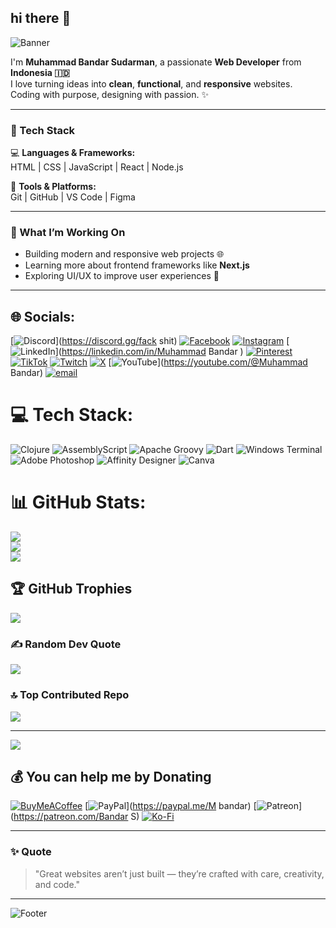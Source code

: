 ## hi there 🙌
<!-- Banner -->
![Banner](https://capsule-render.vercel.app/api?type=waving&color=0:0f2027,100:2c5364&height=200&section=header&text=Muhammad%20Bandar%20Sudarman%20|%20Web%20Developer&fontSize=30&fontColor=ffffff&animation=fadeIn&fontAlignY=35)


I'm **Muhammad Bandar Sudarman**, a passionate **Web Developer** from **Indonesia 🇮🇩**  
I love turning ideas into **clean**, **functional**, and **responsive** websites.  
Coding with purpose, designing with passion. ✨  

---

### 🧰 Tech Stack
💻 **Languages & Frameworks:**  
HTML | CSS | JavaScript | React | Node.js  

🧩 **Tools & Platforms:**  
Git | GitHub | VS Code | Figma  

---

### 🚀 What I’m Working On
- Building modern and responsive web projects 🌐  
- Learning more about frontend frameworks like **Next.js**  
- Exploring UI/UX to improve user experiences 🎨  

---

## 🌐 Socials:
[![Discord](https://img.shields.io/badge/Discord-%237289DA.svg?logo=discord&logoColor=white)](https://discord.gg/fack shit) [![Facebook](https://img.shields.io/badge/Facebook-%231877F2.svg?logo=Facebook&logoColor=white)](https://facebook.com/fackshit) [![Instagram](https://img.shields.io/badge/Instagram-%23E4405F.svg?logo=Instagram&logoColor=white)](https://instagram.com/megangkakii) [![LinkedIn](https://img.shields.io/badge/LinkedIn-%230077B5.svg?logo=linkedin&logoColor=white)](https://linkedin.com/in/Muhammad Bandar ) [![Pinterest](https://img.shields.io/badge/Pinterest-%23E60023.svg?logo=Pinterest&logoColor=white)](https://pinterest.com/Muhammad ) [![TikTok](https://img.shields.io/badge/TikTok-%23000000.svg?logo=TikTok&logoColor=white)](https://tiktok.com/@fackshit) [![Twitch](https://img.shields.io/badge/Twitch-%239146FF.svg?logo=Twitch&logoColor=white)](https://twitch.tv/enddrue) [![X](https://img.shields.io/badge/X-black.svg?logo=X&logoColor=white)](https://x.com/enddure) [![YouTube](https://img.shields.io/badge/YouTube-%23FF0000.svg?logo=YouTube&logoColor=white)](https://youtube.com/@Muhammad Bandar) [![email](https://img.shields.io/badge/Email-D14836?logo=gmail&logoColor=white)](mailto:muhammadbandarsudarman@gmail.com) 

# 💻 Tech Stack:
![Clojure](https://img.shields.io/badge/Clojure-%23Clojure.svg?style=for-the-badge&logo=Clojure&logoColor=Clojure) ![AssemblyScript](https://img.shields.io/badge/assembly%20script-%23000000.svg?style=for-the-badge&logo=assemblyscript&logoColor=white) ![Apache Groovy](https://img.shields.io/badge/Apache%20Groovy-4298B8.svg?style=for-the-badge&logo=Apache+Groovy&logoColor=white) ![Dart](https://img.shields.io/badge/dart-%230175C2.svg?style=for-the-badge&logo=dart&logoColor=white) ![Windows Terminal](https://img.shields.io/badge/Windows%20Terminal-%234D4D4D.svg?style=for-the-badge&logo=windows-terminal&logoColor=white) ![Adobe Photoshop](https://img.shields.io/badge/adobe%20photoshop-%2331A8FF.svg?style=for-the-badge&logo=adobe%20photoshop&logoColor=white) ![Affinity Designer](https://img.shields.io/badge/affinity%20desginer-%231B72BE.svg?style=for-the-badge&logo=affinity-designer&logoColor=white) ![Canva](https://img.shields.io/badge/Canva-%2300C4CC.svg?style=for-the-badge&logo=Canva&logoColor=white)
# 📊 GitHub Stats:
![](https://github-readme-stats.vercel.app/api?username=bandar071106&theme=dark&hide_border=false&include_all_commits=false&count_private=false)<br/>
![](https://nirzak-streak-stats.vercel.app/?user=bandar071106&theme=dark&hide_border=false)<br/>
![](https://github-readme-stats.vercel.app/api/top-langs/?username=bandar071106&theme=dark&hide_border=false&include_all_commits=false&count_private=false&layout=compact)

## 🏆 GitHub Trophies
![](https://github-profile-trophy.vercel.app/?username=bandar071106&theme=synthwave&no-frame=false&no-bg=true&margin-w=4)

### ✍️ Random Dev Quote
![](https://quotes-github-readme.vercel.app/api?type=horizontal&theme=radical)

### 🔝 Top Contributed Repo
![](https://github-contributor-stats.vercel.app/api?username=bandar071106&limit=5&theme=dark&combine_all_yearly_contributions=true)

---
[![](https://visitcount.itsvg.in/api?id=bandar071106&icon=0&color=0)](https://visitcount.itsvg.in)

  ## 💰 You can help me by Donating
  [![BuyMeACoffee](https://img.shields.io/badge/Buy%20Me%20a%20Coffee-ffdd00?style=for-the-badge&logo=buy-me-a-coffee&logoColor=black)](https://buymeacoffee.com/Bandar) [![PayPal](https://img.shields.io/badge/PayPal-00457C?style=for-the-badge&logo=paypal&logoColor=white)](https://paypal.me/M bandar) [![Patreon](https://img.shields.io/badge/Patreon-F96854?style=for-the-badge&logo=patreon&logoColor=white)](https://patreon.com/Bandar S) [![Ko-Fi](https://img.shields.io/badge/Ko--fi-F16061?style=for-the-badge&logo=ko-fi&logoColor=white)](https://ko-fi.com/BDR) 

  
<!-- Proudly created with GPRM ( https://gprm.itsvg.in ) -->
---

### ✨ Quote
> "Great websites aren’t just built — they’re crafted with care, creativity, and code."

---

![Footer](https://capsule-render.vercel.app/api?type=waving&color=0:2c5364,100:0f2027&height=120&section=footer)
